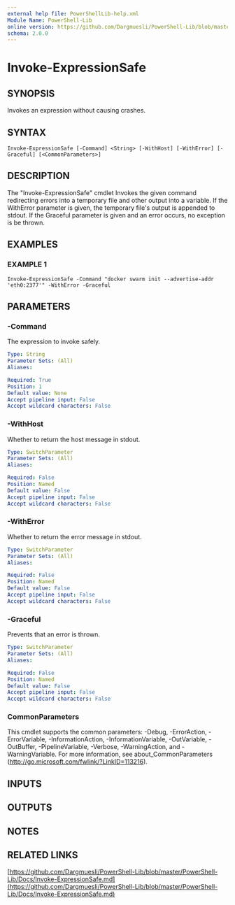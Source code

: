 ```yaml
---
external help file: PowerShellLib-help.xml
Module Name: PowerShell-Lib
online version: https://github.com/Dargmuesli/PowerShell-Lib/blob/master/PowerShell-Lib/Docs/Invoke-ExpressionSafe.md
schema: 2.0.0
---
```


# Invoke-ExpressionSafe

## SYNOPSIS
Invokes an expression without causing crashes.

## SYNTAX

```
Invoke-ExpressionSafe [-Command] <String> [-WithHost] [-WithError] [-Graceful] [<CommonParameters>]
```

## DESCRIPTION
The "Invoke-ExpressionSafe" cmdlet Invokes the given command redirecting errors into a temporary file and other output into a variable.
If the WithError parameter is given, the temporary file's output is appended to stdout.
If the Graceful parameter is given and an error occurs, no exception is be thrown.

## EXAMPLES

### EXAMPLE 1
```
Invoke-ExpressionSafe -Command "docker swarm init --advertise-addr 'eth0:2377'" -WithError -Graceful
```

## PARAMETERS

### -Command
The expression to invoke safely.

```yaml
Type: String
Parameter Sets: (All)
Aliases:

Required: True
Position: 1
Default value: None
Accept pipeline input: False
Accept wildcard characters: False
```

### -WithHost
Whether to return the host message in stdout.

```yaml
Type: SwitchParameter
Parameter Sets: (All)
Aliases:

Required: False
Position: Named
Default value: False
Accept pipeline input: False
Accept wildcard characters: False
```

### -WithError
Whether to return the error message in stdout.

```yaml
Type: SwitchParameter
Parameter Sets: (All)
Aliases:

Required: False
Position: Named
Default value: False
Accept pipeline input: False
Accept wildcard characters: False
```

### -Graceful
Prevents that an error is thrown.

```yaml
Type: SwitchParameter
Parameter Sets: (All)
Aliases:

Required: False
Position: Named
Default value: False
Accept pipeline input: False
Accept wildcard characters: False
```

### CommonParameters
This cmdlet supports the common parameters: -Debug, -ErrorAction, -ErrorVariable, -InformationAction, -InformationVariable, -OutVariable, -OutBuffer, -PipelineVariable, -Verbose, -WarningAction, and -WarningVariable.
For more information, see about_CommonParameters (http://go.microsoft.com/fwlink/?LinkID=113216).

## INPUTS

## OUTPUTS

## NOTES

## RELATED LINKS

[https://github.com/Dargmuesli/PowerShell-Lib/blob/master/PowerShell-Lib/Docs/Invoke-ExpressionSafe.md](https://github.com/Dargmuesli/PowerShell-Lib/blob/master/PowerShell-Lib/Docs/Invoke-ExpressionSafe.md)

